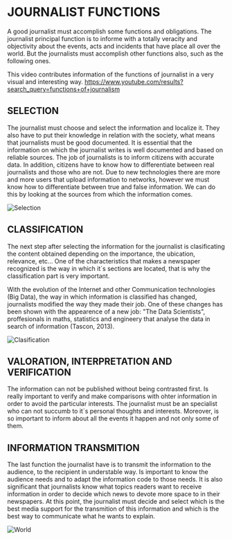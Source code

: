  
 # **JOURNALIST FUNCTIONS**

A good journalist must accomplish some functions and obligations. The journalist principal function is to informe with a totally veracity and objectivity about the events, acts and incidents that have place all over the world. But the journalists must accomplish other functions also, such as the following ones. 

This video contributes information of the functions of journalist in a very visual and interesting way. https://www.youtube.com/results?search_query=functions+of+journalism 

## SELECTION

The journalist must choose and select the information and localize it. They also have to put their knowledge in relation with the society, what means that journalists must be good documented. It is essential that the information on which the journalist writes is well documented and based on reliable sources. The job of journalists is to inform citizens with accurate data. In addition, citizens have to know how to differentiate between real journalists and those who are not. Due to new technologies there are more and more users that upload information to networks, however we must know how to differentiate between true and false information. We can do this by looking at the sources from which the information comes. 


![Selection](https://acrisure.com/wp-content/uploads/2016/05/Information-security-officers-and-risk-managers-can-work-together-to-select-and-customize-cyber-insurance-policies-_2120_40124086_0_14128124_500.jpg)


## CLASSIFICATION 

The next step after selecting the information for the journalist is clasificating the content obtained depending on the importance, the ubication, relevance, etc… One of the characteristics that makes a newspaper recognized is the way in which it´s sections are located, that is why the classification part is very important.

With the evolution of the Internet and other Communication technologies (Big Data), the way in which information is classified has changed, journalists modified the way they made their job. One of these changes has been shown with the appearence of a new job: "The Data Scientists", proffesionals in maths, statistics and engineery that analyse the data in search of information (Tascon, 2013).

![Clasification](https://www.certsi.es/sites/default/files/styles/recuadro_original/public/contenidos/blog/portada_4.png?itok=1pyQK10K)


## VALORATION, INTERPRETATION AND VERIFICATION

The information can not be published without being contrasted first. Is really important to verify and make comparisons with ohter information in order to avoid the particular interests. The journalist must be an specialist who can not succumb to it´s personal thoughts and interests. Moreover, is so important to inform about all the events it happen and not only some of them.

## INFORMATION TRANSMITION

The last function the journalist have is to transmit the information to the audience, to the recipient in understable way. Is important to know the audience needs and to adapt the information code to those needs. It is also significant that journalists know what topics readers want to receive information in order to decide which news to devote more space to in their newspapers. At this point, the journalist must decide and select which is the best media support for the transmition of this information and which is the best way to communicate what he wants to explain.

![World](https://www.ucas.com/ucas/after-gcses/find-career-ideas/explore-jobs/job-profile/magazine-journalist)

